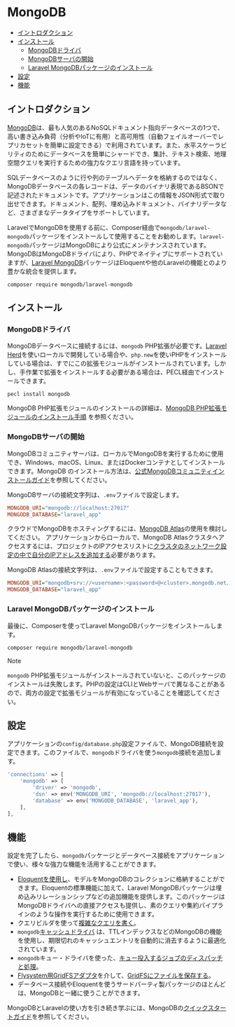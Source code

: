# MongoDB

- [イントロダクション](#introduction)
- [インストール](#installation)
    - [MongoDBドライバ](#mongodb-driver)
    - [MongoDBサーバの開始](#starting-a-mongodb-server)
    - [Laravel MongoDBパッケージのインストール](#install-the-laravel-mongodb-package)
- [設定](#configuration)
- [機能](#features)

<a name="introduction"></a>
## イントロダクション

[MongoDB](https://www.mongodb.com/resources/products/fundamentals/why-use-mongodb)は、最も人気のあるNoSQLドキュメント指向データベースの1つで、高い書き込み負荷（分析やIoTに有用）と高可用性（自動フェイルオーバーでレプリカセットを簡単に設定できる）で利用されています。また、水平スケーラビリティのためにデータベースを簡単にシャードでき、集計、テキスト検索、地理空間クエリを実行するための強力なクエリ言語を持っています。

SQLデータベースのように行や列のテーブルへデータを格納するのではなく、MongoDBデータベースの各レコードは、データのバイナリ表現であるBSONで記述されたドキュメントです。アプリケーションはこの情報をJSON形式で取り出せできます。ドキュメント、配列、埋め込みドキュメント、バイナリデータなど、さまざまなデータタイプをサポートしています。

LaravelでMongoDBを使用する前に、Composer経由で`mongodb/laravel-mongodb`パッケージをインストールして使用することをお勧めします。`laravel-mongodb`パッケージはMongoDBにより公式にメンテナンスされています。MongoDBはMongoDBドライバにより、PHPでネイティブにサポートされていますが、[Laravel MongoDB](https://www.mongodb.com/docs/drivers/php/laravel-mongodb/)パッケージはEloquentや他のLaravelの機能とのより豊かな統合を提供します。

```shell
composer require mongodb/laravel-mongodb
```

<a name="installation"></a>
## インストール

<a name="mongodb-driver"></a>
### MongoDBドライバ

MongoDBデータベースに接続するには、`mongodb` PHP拡張が必要です。[Laravel Herd](https://herd.laravel.com)を使いローカルで開発している場合や、`php.new`を使いPHPをインストールしている場合は、すでにこの拡張モジュールがインストールされています。しかし、手作業で拡張をインストールする必要がある場合は、PECL経由でインストールできます。

```shell
pecl install mongodb
```

MongoDB PHP拡張モジュールのインストールの詳細は、[MongoDB PHP拡張モジュールのインストール手順](https://www.php.net/manual/ja/mongodb.installation.php) を参照ください。

<a name="starting-a-mongodb-server"></a>
### MongoDBサーバの開始

MongoDBコミュニティサーバは、ローカルでMongoDBを実行するために使用でき、Windows、macOS、Linux、またはDockerコンテナとしてインストールできます。MongoDB のインストール方法は、[公式MongoDBコミュニティインストールガイド](https://docs.mongodb.com/manual/administration/install-community/)を参照してください。

MongoDBサーバの接続文字列は、`.env`ファイルで設定します。

```ini
MONGODB_URI="mongodb://localhost:27017"
MONGODB_DATABASE="laravel_app"
```

クラウドでMongoDBをホスティングするには、[MongoDB Atlas](https://www.mongodb.com/cloud/atlas)の使用を検討してください。
アプリケーションからローカルで、MongoDB Atlasクラスタへアクセスするには、プロジェクトのIPアクセスリストに[クラスタのネットワーク設定の中で自分のIPアドレスを追加する](https://www.mongodb.com/docs/atlas/security/add-ip-address-to-list/)必要があります。

MongoDB Atlasの接続文字列は、`.env`ファイルで設定することもできます。

```ini
MONGODB_URI="mongodb+srv://<username>:<password>@<cluster>.mongodb.net/<dbname>?retryWrites=true&w=majority"
MONGODB_DATABASE="laravel_app"
```

<a name="install-the-laravel-mongodb-package"></a>
### Laravel MongoDBパッケージのインストール

最後に、Composerを使ってLaravel MongoDBパッケージをインストールします。

```shell
composer require mongodb/laravel-mongodb
```

> [!NOTE]
> `mongodb` PHP拡張モジュールがインストールされていないと、このパッケージのインストールは失敗します。PHPの設定はCLIとWebサーバで異なることがあるので、両方の設定で拡張モジュールが有効になっていることを確認してください。

<a name="configuration"></a>
## 設定

アプリケーションの`config/database.php`設定ファイルで、MongoDB接続を設定できます。このファイルで、`mongodb`ドライバを使う`mongodb`接続を追加します。

```php
'connections' => [
    'mongodb' => [
        'driver' => 'mongodb',
        'dsn' => env('MONGODB_URI', 'mongodb://localhost:27017'),
        'database' => env('MONGODB_DATABASE', 'laravel_app'),
    ],
],
```

<a name="features"></a>
## 機能

設定を完了したら、`mongodb`パッケージとデータベース接続をアプリケーションで使い、様々な強力な機能を活用することができます。

- [Eloquentを使用し](https://www.mongodb.com/docs/drivers/php/laravel-mongodb/current/eloquent-models/)、モデルをMongoDBのコレクションに格納することができます。Eloquentの標準機能に加えて、Laravel MongoDBパッケージは埋め込みリレーションシップなどの追加機能を提供します。このパッケージはMongoDBドライバへの直接アクセスも提供し、素のクエリや集約パイプラインのような操作を実行するために使用できます。
 - クエリビルダを使って[複雑なクエリを書く](https://www.mongodb.com/docs/drivers/php/laravel-mongodb/current/query-builder/)。
 - `mongodb`[キャッシュドライバ](https://www.mongodb.com/docs/drivers/php/laravel-mongodb/current/cache/) は、TTLインデックスなどのMongoDBの機能を使用し、期限切れのキャッシュエントリを自動的に消去するように最適化されています。
 - `mongodb`キュー・ドライバを使った、[キュー投入するジョブのディスパッチと処理](https://www.mongodb.com/docs/drivers/php/laravel-mongodb/current/queues/)。
 - [Flysystem用GridFSアダプタ](https://flysystem.thephpleague.com/docs/adapter/gridfs/)を介して、[GridFSにファイルを保存する](https://www.mongodb.com/docs/drivers/php/laravel-mongodb/current/gridfs/)。
 - データベース接続やEloquentを使うサードパーティ製パッケージのほとんどは、MongoDBと一緒に使うことができます。

MongoDBとLaravelの使い方を引き続き学ぶには、MongoDBの[クイックスタートガイド](https://www.mongodb.com/docs/drivers/php/laravel-mongodb/current/quick-start/)を参照してください。
